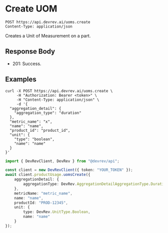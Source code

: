 # Create UOM

```http
POST https://api.devrev.ai/uoms.create
Content-Type: application/json
```

Creates a Unit of Measurement on a part.



## Response Body

- 201: Success.

## Examples

```shell
curl -X POST https://api.devrev.ai/uoms.create \
     -H "Authorization: Bearer <token>" \
     -H "Content-Type: application/json" \
     -d '{
  "aggregation_detail": {
    "aggregation_type": "duration"
  },
  "metric_name": "x",
  "name": "name",
  "product_id": "product_id",
  "unit": {
    "type": "boolean",
    "name": "name"
  }
}'
```

```typescript
import { DevRevClient, DevRev } from "@devrev/api";

const client = new DevRevClient({ token: "YOUR_TOKEN" });
await client.productUsage.uomsCreate({
    aggregationDetail: {
        aggregationType: DevRev.AggregationDetailAggregationType.Duration
    },
    metricName: "metric_name",
    name: "name",
    productId: "PROD-12345",
    unit: {
        type: DevRev.UnitType.Boolean,
        name: "name"
    }
});

```